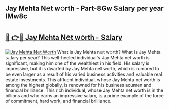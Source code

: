 ## Jay Mehta N𝚎t w𝚘rth - Part-8Gw S𝚊lary per year IMw8c

# <h2><a href="http://gc358ug.nevu.top/?p=Jay+Mehta">🔗 👉🔴 Jay Mehta N𝚎t w𝚘rth - S𝚊lary</a></h2>

[![Jay Mehta N𝚎t W𝚘rth](https://i.imgur.com/Oavwk0R.jpeg)](http://gc358ug.nevu.top/?p=Jay+Mehta)
What is Jay Mehta n𝚎t w𝚘rth? What is Jay Mehta s𝚊lary per year?
This well-heeled individual's Jay Mehta net worth is significant, making him one of the wealthiest in his field. His salary is impressive, but it is dwarfed by Jay Mehta net worth, which is rumored to be even larger as a result of his varied business activities and valuable real estate investments. This affluent individual, whose Jay Mehta net worth is among the highest globally, is renowned for his business acumen and financial brilliance. This rich individual, whose Jay Mehta net worth is in the billions and who earns an impressive salary, is a prime example of the force of commitment, hard work, and financial brilliance.
